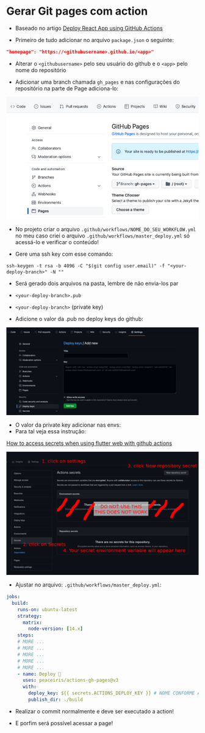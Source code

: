 # Gerar Git pages com action

- Baseado no artigo [Deploy React App using GitHub Actions](https://dev.to/achukka/deploy-react-app-using-github-actions-157d)

- Primeiro de tudo adicionar no arquivo `package.json` o seguinte:

```json
"homepage": "https://<githubusername>.github.io/<app>"
```

- Alterar o `<githubusername>` pelo seu usuário do github e o `<app>` pelo nome do repositório

- Adicionar uma branch chamada `gh_pages` e nas configurações do repositório na parte de Page adiciona-lo:

![Configurar pg no github](./assets_readme/gh_p.png "Configurar página no github")

- No projeto criar o arquivo `.github/workflows/NOME_DO_SEU_WORKFLOW.yml` no meu caso criei o arquivo `.github/workflows/master_deploy.yml` só acessá-lo e verificar o conteúdo!

- Gere uma ssh key com esse comando:

```shell
ssh-keygen -t rsa -b 4096 -C "$(git config user.email)" -f "<your-deploy-branch>" -N ""
```

- Será gerado dois arquivos na pasta, lembre de não envia-los par

- `<your-deploy-branch>.pub`
- `<your-deploy-branch>` (private key)

- Adicione o valor da .pub no deploy keys do github:


![Configurar keys](./assets_readme/deploy_key.png "keys")

- O valor da private key adicionar nas envs:
- Para tal veja essa instrução:

[How to access secrets when using flutter web with github actions](https://stackoverflow.com/questions/67964110/how-to-access-secrets-when-using-flutter-web-with-github-actions/67998780#67998780)

![Configurar envs](./assets_readme/envs_ok.png "envs")

- Ajustar no arquivo: `.github/workflows/master_deploy.yml`:

```yml
jobs:
  build:
    runs-on: ubuntu-latest
    strategy:
      matrix:
        node-version: [14.x]
    steps:
    # MORE ...
    # MORE ...
    # MORE ...
    # MORE ...
    # MORE ...
    - name: Deploy 🚀
      uses: peaceiris/actions-gh-pages@v3
      with:
        deploy_key: ${{ secrets.ACTIONS_DEPLOY_KEY }} # NOME CONFORME ADICIONADO NAS ENVS
        publish_dir: ./build
```

- Realizar o commit normalmente e deve ser executado a action!

- E porfim será possível acessar a page!

